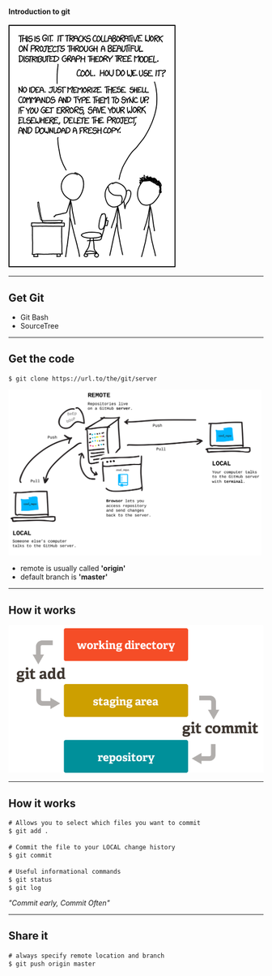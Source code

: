 #### Introduction to git

![XKCD](/images/xkcd.png)

---

## Get Git

* Git Bash
* SourceTree

---

## Get the code

```console
$ git clone https://url.to/the/git/server
```
<img src="/images/remote.png" width="500"/>

- remote is usually called **'origin'**
- default branch is **'master'**

---

## How it works

![Git](/images/git.png)

---

## How it works

```console
# Allows you to select which files you want to commit
$ git add .

# Commit the file to your LOCAL change history
$ git commit

# Useful informational commands
$ git status
$ git log
```

*"Commit early, Commit Often"*

---

## Share it

```console
# always specify remote location and branch
$ git push origin master
